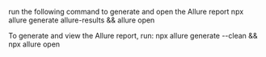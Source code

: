 <!-- READ ME -->

run the following command to generate and open the Allure report
npx allure generate allure-results && allure open

To generate and view the Allure report, run:
npx allure generate --clean && npx allure open
